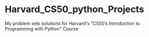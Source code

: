 # Harvard_CS50_python_Projects
My problem sets solutions for Harvard's "CS50’s Introduction to Programming with Python" Course
